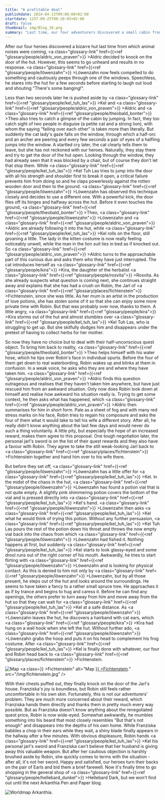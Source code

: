 ```yaml
---
title: "A profitable deal"
publishdate: 2024-04-13T09:00:00+02:00
startdate: 1237-09-25T00:10:05+02:00
draft: false
thumbnail: img/Blog_10.png
summary: "Last time, our four adventurers discovered a small cabin from which strange noises were coming. This time, they investigate further and knock politely. But there is no response to the knocking, so Löwenzahn carefully peeks through one of the hut's windows. Find out what he discovers here:"
---
```


After our four heroes discovered a bizarre hut last time from which animal noises were coming, <a class="glossary-link" href={{<ref "glossary/people/aldric_von_praven">}} >Aldric</a> decided to knock on the door of the hut. However, this seems to go unheard and results in no response. <a class="glossary-link" href={{<ref "glossary/people/löwenzahn">}} >Löwenzahn</a> now feels compelled to do something and cautiously peeps through one of the windows. Speechless, he stares into the hut for a few seconds before starting to laugh out loud and shouting "There's some banging!".

Less than two seconds later he is pushed aside by <a class="glossary-link" href={{<ref "glossary/people/kel_tuh_las">}} >Kel</a> and <a class="glossary-link" href={{<ref "glossary/people/aldric_von_praven">}} >Aldric</a> and <a class="glossary-link" href={{<ref "glossary/people/theobald_bonter">}} >Theo</a> also tries to catch a glimpse of the cabin by jumping. In fact, they too catch sight of two people in disguise (a petite cat and a strong lion), with whom the saying "falling over each other" is taken more than literally. But suddenly the cat lady's gaze falls on the window, through which a half-orc and an archer are peering and every few seconds a pair of eyes of a halfling jumps into the window. A startled cry later, the cat clearly tells them to leave, but she has not reckoned with our heroes. Naturally, they stay there and try to get the door of the hut open. Looking through the window, they had already seen that it was blocked by a chair, but of course they don't let that stop them. While <a class="glossary-link" href={{<ref "glossary/people/kel_tuh_las">}} >Kel Tuh Las</a> tries to jump into the door with all his strength and shoulder first to break it open, a critical failure prevents him from doing so and he claps powerlessly against the rotten wooden door and then to the ground. <a class="glossary-link" href={{<ref "glossary/people/löwenzahn">}} >Löwenzahn</a> has observed this technique closely and decides to use a different one. With a powerful kick, the door flies off its hinges and halfway across the hut. Before it even touches the ground, <a class="glossary-link" href={{<ref "glossary/people/theobald_bonter">}} >Theo</a>, <a class="glossary-link" href={{<ref "glossary/people/löwenzahn">}} >Löwenzahn</a> and <a class="glossary-link" href={{<ref "glossary/people/aldric_von_praven">}} >Aldric</a> are already following it into the hut, while <a class="glossary-link" href={{<ref "glossary/people/kel_tuh_las">}} >Kel</a> rolls on the floor, still groaning a little. The lady in the kitten costume is now really feeling noticeably unwell, while the man in the lion suit lies in bed as if knocked out. So <a class="glossary-link" href={{<ref "glossary/people/aldric_von_praven">}} >Aldric</a> turns to the approachable part of this curious duo and asks them who they have just interrupted. The cat introduces herself as <a class="glossary-link" href={{<ref "glossary/people/kira">}} >Kira</a>, the daughter of the herbalist <a class="glossary-link" href={{<ref "glossary/people/rosvita">}} >Rosvita</a>. As she already suspects what question is coming next, she continues straight away and explains that she has had a crush on Robin, the Jarl of <a class="glossary-link" href={{<ref "glossary/places/fichtenstein">}} >Fichtenstein</a>, since she was little. As her mum is an artist in the production of love potions, she has stolen some of it so that she can enjoy some more private time with Robin. But that was probably over now, thanks to them. A little angry, <a class="glossary-link" href={{<ref "glossary/people/kira">}} >Kira</a> storms out of the hut and almost stumbles over <a class="glossary-link" href={{<ref "glossary/people/kel_tuh_las">}} >Kel Tuh Las</a>, who is struggling to get up. But she skilfully dodges him and disappears under the pretext of having to collect herbs for her mother.

So now they have no choice but to deal with their half-unconscious quest object. To bring him back to reality, <a class="glossary-link" href={{<ref "glossary/people/theobald_bonter">}} >Theo</a> helps himself with his water hose, which he tips over Robin's face in individual spurts. Before the four of them get down to real waterbording, Robin wakes up and blinks at them in confusion. In a weak voice, he asks who they are and where they have taken him. <a class="glossary-link" href={{<ref "glossary/people/aldric_von_praven">}} >Aldric</a> finds this question outrageous and realises that they haven't taken him anywhere, but have just rescued him from an awkward situation. Only now does Robin look down at himself and realise how awkward his situation really is. Trying to get some context, he then asks what has happened, which <a class="glossary-link" href={{<ref "glossary/people/aldric_von_praven">}} >Aldric</a> then summarises for him in short form. Pale as a sheet of fog and with many red stress marks on his face, Robin tries to regain his composure and asks the four of them what it would take to tell his wife a different story. After all, he really didn't know anything about the last few days and would never do such a thing voluntarily. A little pity, but especially the hope of an increased reward, makes them agree to this proposal. One tough negotiation later, the personal jarl's sword is on the list of their quest rewards and they also have a favour with Robin. They agree to take the still weak-looking Jarl back to <a class="glossary-link" href={{<ref "glossary/places/fichtenstein">}} >Fichtenstein</a> together and hand him over to his wife there.

But before they set off, <a class="glossary-link" href={{<ref "glossary/people/löwenzahn">}} >Löwenzahn</a> has a little offer for <a class="glossary-link" href={{<ref "glossary/people/kel_tuh_las">}} >Kel</a>. In the midst of the chaos in the hut, <a class="glossary-link" href={{<ref "glossary/people/löwenzahn">}} >Löwenzahn</a> has found a potion vial that is not quite empty. A slightly pink shimmering potion covers the bottom of the vial and is pressed directly into <a class="glossary-link" href={{<ref "glossary/people/kel_tuh_las">}} >Kel</a>'s hand. <a class="glossary-link" href={{<ref "glossary/people/löwenzahn">}} >Löwenzahn</a> then asks <a class="glossary-link" href={{<ref "glossary/people/kel_tuh_las">}} >Kel</a> what he would think of trying this potion. Without any further persuasion, <a class="glossary-link" href={{<ref "glossary/people/kel_tuh_las">}} >Kel Tuh Las</a> pours the rest of the potion down his throat and throws the now empty vial back into the chaos from which <a class="glossary-link" href={{<ref "glossary/people/löwenzahn">}} >Löwenzahn</a> had fished it. Nothing happens at first, but suddenly <a class="glossary-link" href={{<ref "glossary/people/kel_tuh_las">}} >Kel</a> starts to look glassy-eyed and some drool runs out of the right corner of his mouth. Awkwardly, he tries to start flirting with <a class="glossary-link" href={{<ref "glossary/people/löwenzahn">}} >Löwenzahn</a> and is looking for physical contact. As this is denied to him not only by <a class="glossary-link" href={{<ref "glossary/people/löwenzahn">}} >Löwenzahn</a>, but by all those present, he steps out of the hut and looks around the surroundings. He seems to have taken a fancy to a rather small spruce tree. He approaches it as if by trance and begins to hug and caress it. Before he can find any openings, the others prefer to turn away from him and move away from the hut so that they can wait for <a class="glossary-link" href={{<ref "glossary/people/kel_tuh_las">}} >Kel</a> at a safe distance. As <a class="glossary-link" href={{<ref "glossary/people/löwenzahn">}} >Löwenzahn</a> leaves the hut, he discovers a hairband with cat ears, which <a class="glossary-link" href={{<ref "glossary/people/kira">}} >Kira</a> had hung on a wall hook when she left the hut. Without further ado, <a class="glossary-link" href={{<ref "glossary/people/löwenzahn">}} >Löwenzahn</a> grabs the hoop and puts it on his head to complement his frog costume. After <a class="glossary-link" href={{<ref "glossary/people/kel_tuh_las">}} >Kel</a> is finally done with whatever, our four and Robin head back to <a class="glossary-link" href={{<ref "glossary/places/fichtenstein">}} >Fichtenstein</a>. 

<div class="img-max center">
  <img class="img-fluid rounded"  title="Map <a class="glossary-link" href={{<ref "glossary/places/fichtenstein">}} >Fichtenstein</a>" alt="Map <a class="glossary-link" href={{<ref "glossary/places/fichtenstein">}} >Fichtenstein</a>." src="/img/fichtenstein.jpg" />
</div>

With their chests puffed out, they finally knock on the door of the Jarl's house. Franziska's joy is boundless, but Robin still feels rather uncomfortable in his own skin. Fortunately, this is not our adventurers' problem. They are much more concerned about their reward, which Franziska hands them directly and thanks them in pretty much every way possible. But as Franziska doesn't know anything about the renegotiated quest price, Robin is now wide-eyed. Somewhat awkwardly, he mumbles something into his beard that most closely resembles "But that's not enough" and disappears into the depths of his own home. While Franziska babbles a chop in their ears while they wait, a shiny blade finally appears in the hallway after a few minutes. With obvious displeasure, Robin hands <a class="glossary-link" href={{<ref "glossary/people/kel_tuh_las">}} >Kel</a> his personal jarl's sword and Franziska can't believe that her husband is giving away this valuable weapon. But after her cautious objection is harshly brushed aside by Robin, she quickly comes to terms with the situation - after all, it's not her sword. Happy and satisfied, our heroes turn their backs on the pair of Earls and bid them a brief farewell. Now it's finally time to go shopping in the general shop of <a class="glossary-link" href={{<ref "glossary/people/hellebard_dunkel">}} >Hellebard</a> Dark, but we won't find out until the next Arkanthia Pen and Paper blog.

<div class="img-max center">
  <img class="img-fluid" title="Worldmap Arkanthia" alt="Worldmap Arkanthia." src="/img/Arkanthia_Full_Map_Fichtenstein_Blog_10.jpg" />
</div>


